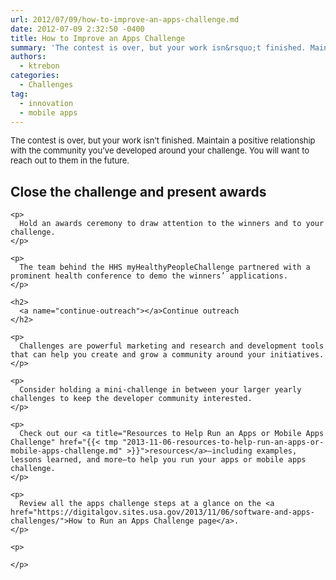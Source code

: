 ```yaml
---
url: 2012/07/09/how-to-improve-an-apps-challenge.md
date: 2012-07-09 2:32:50 -0400
title: How to Improve an Apps Challenge
summary: 'The contest is over, but your work isn&rsquo;t finished. Maintain a positive relationship with the community you&rsquo;ve developed around your challenge. You will want to reach out to them in the future. Close the challenge and present awards Hold an awards ceremony to draw attention to the winners and to your challenge. The team behind'
authors:
  - ktrebon
categories:
  - Challenges
tag:
  - innovation
  - mobile apps
---
```


<span style="font-size: 13px;">The contest is over, but your work isn’t finished. Maintain a positive relationship with the community you’ve developed around your challenge. You will want to reach out to them in the future.</span>

<div id="content-area">
  <div id="node-1851">
    <h2>
      <a name="close-challenge"></a>Close the challenge and present awards
    </h2>

    <p>
      Hold an awards ceremony to draw attention to the winners and to your challenge.
    </p>

    <p>
      The team behind the HHS myHealthyPeopleChallenge partnered with a prominent health conference to demo the winners’ applications.
    </p>

    <h2>
      <a name="continue-outreach"></a>Continue outreach
    </h2>

    <p>
      Challenges are powerful marketing and research and development tools that can help you create and grow a community around your initiatives.
    </p>

    <p>
      Consider holding a mini-challenge in between your larger yearly challenges to keep the developer community interested.
    </p>

    <p>
      Check out our <a title="Resources to Help Run an Apps or Mobile Apps Challenge" href="{{< tmp "2013-11-06-resources-to-help-run-an-apps-or-mobile-apps-challenge.md" >}}">resources</a>—including examples, lessons learned, and more—to help you run your apps or mobile apps challenge.
    </p>

    <p>
      Review all the apps challenge steps at a glance on the <a href="https://digitalgov.sites.usa.gov/2013/11/06/software-and-apps-challenges/">How to Run an Apps Challenge page</a>.
    </p>

    <p>

    </p>
  </div>
</div>
